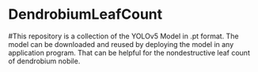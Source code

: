 # DendrobiumLeafCount
#This repository is a collection of the YOLOv5 Model in .pt format. The model can be downloaded and reused by deploying the model in any application program. That can be helpful for the nondestructive leaf count of dendrobium nobile.
